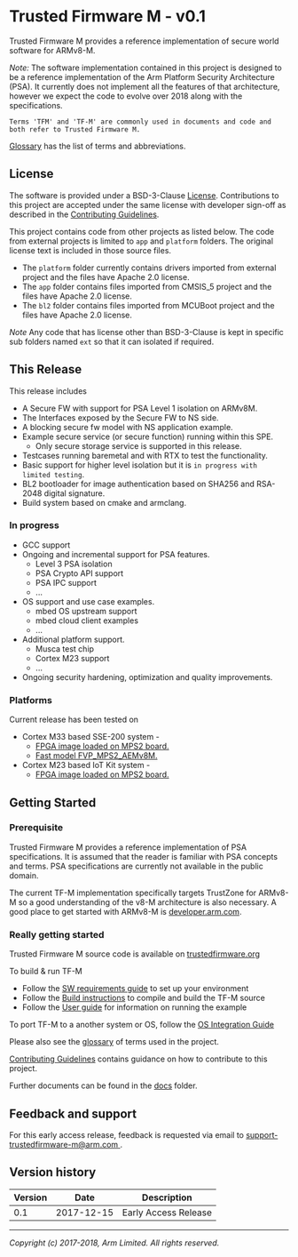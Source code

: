 # Trusted Firmware M - v0.1

Trusted Firmware M provides a reference implementation of secure world
software for ARMv8-M.

*Note:* The software implementation contained in this project is designed to
be a reference implementation of the Arm Platform Security Architecture (PSA).
It currently does not implement all the features of that architecture, however
we expect the code to evolve over 2018 along with the specifications.

`Terms 'TFM' and 'TF-M' are commonly used in documents and code and both
refer to Trusted Firmware M.`

[Glossary](glossary.md) has the list of terms and abbreviations.

## License

The software is provided under a BSD-3-Clause [License](license.md).
Contributions to this project are accepted under the same license with developer
sign-off as described in the [Contributing Guidelines](contributing.md).

This project contains code from other projects as listed below. The code from
external projects is limited to `app` and `platform` folders.
The original license text is included in those source files.

* The `platform` folder currently contains drivers imported from external
  project and the files have Apache 2.0 license.
* The `app` folder contains files imported from CMSIS_5 project
  and the files have Apache 2.0 license.
* The `bl2` folder contains files imported from MCUBoot project and the files
  have Apache 2.0 license.

*Note* Any code that has license other than BSD-3-Clause is kept in
specific sub folders named `ext` so that it can isolated if required.

## This Release

This release includes

* A Secure FW with support for PSA Level 1 isolation on ARMv8M.
* The Interfaces exposed by the Secure FW to NS side.
* A blocking secure fw model with NS application example.
* Example secure service (or secure function) running within this SPE.
	* Only secure storage service is supported in this release.
* Testcases running baremetal and with RTX to test the functionality.
* Basic support for higher level isolation but it is `in progress with
limited testing`.
* BL2 bootloader for image authentication based on SHA256 and RSA-2048 digital
  signature.
* Build system based on cmake and armclang.

### In progress

* GCC support
* Ongoing and incremental support for PSA features.
	* Level 3 PSA isolation
	* PSA Crypto API support
	* PSA IPC support
	* ...
* OS support and use case examples.
	* mbed OS upstream support
	* mbed cloud client examples
	* ...
* Additional platform support.
	* Musca test chip
	* Cortex M23 support
	* ...
* Ongoing security hardening, optimization and quality improvements.


### Platforms

Current release has been tested on

* Cortex M33 based SSE-200 system -
	* [FPGA image loaded on MPS2 board.](https://developer.arm.com/products/system-design/development-boards/cortex-m-prototyping-systems/mps2)
	* [Fast model FVP_MPS2_AEMv8M.](https://developer.arm.com/products/system-design/fixed-virtual-platforms)
* Cortex M23 based IoT Kit system -
	* [FPGA image loaded on MPS2 board.](https://developer.arm.com/products/system-design/development-boards/cortex-m-prototyping-systems/mps2)

## Getting Started

### Prerequisite
Trusted Firmware M provides a reference implementation of PSA specifications.
It is assumed that the reader is familiar with PSA concepts and terms.
PSA specifications are currently not available in the public domain.

The current TF-M implementation specifically targets TrustZone for ARMv8-M so a
good understanding of the v8-M architecture is also necessary.
A good place to get started with ARMv8-M is
[developer.arm.com](https://developer.arm.com/technologies/trustzone).


### Really getting started

Trusted Firmware M source code is available on
[trustedfirmware.org](https://git.trustedfirmware.org/trusted-firmware-m.git/)

To build & run TF-M
- Follow the
 [SW requirements guide](docs/user_guides/tfm_sw_requirement.md)
 to set up your environment
- Follow the
 [Build instructions](docs/user_guides/tfm_build_instruction.md)
 to compile and build the TF-M source
- Follow the
 [User guide](docs/user_guides/tfm_user_guide.md)
for information on running the example

To port TF-M to a another system or OS, follow the
[OS Integration Guide](docs/user_guides/tfm_integration_guide.md)

Please also see the [glossary](glossary.md) of terms used in the project.

[Contributing Guidelines](contributing.md) contains guidance on how to
contribute to this project.

Further documents can be found in the [docs](docs) folder.

## Feedback and support

For this early access release, feedback is requested via email to
[support-trustedfirmware-m@arm.com ](support-trustedfirmware-m@arm.com).


## Version history

| Version | Date | Description |
|---------|------|-------------|
| 0.1   | 2017-12-15 | Early Access Release |


--------------

*Copyright (c) 2017-2018, Arm Limited. All rights reserved.*
